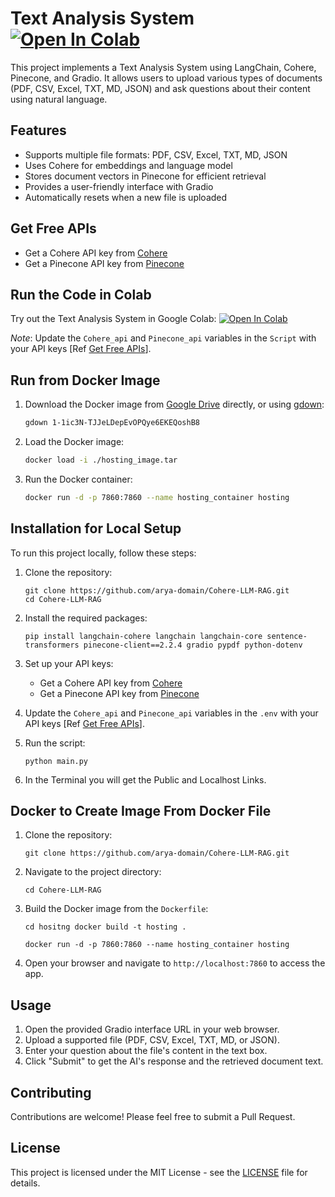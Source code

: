 # Text Analysis System [![Open In Colab](https://colab.research.google.com/assets/colab-badge.svg)](https://colab.research.google.com/drive/1qqqcmUYEFahgWubBc7k3xsXsQ2WJN3xb?usp=sharing)

This project implements a Text Analysis System using LangChain, Cohere, Pinecone, and Gradio. It allows users to upload various types of documents (PDF, CSV, Excel, TXT, MD, JSON) and ask questions about their content using natural language.

## Features

- Supports multiple file formats: PDF, CSV, Excel, TXT, MD, JSON
- Uses Cohere for embeddings and language model
- Stores document vectors in Pinecone for efficient retrieval
- Provides a user-friendly interface with Gradio
- Automatically resets when a new file is uploaded

## Get Free APIs

- Get a Cohere API key from [Cohere](https://cohere.ai/)
- Get a Pinecone API key from [Pinecone](https://www.pinecone.io/)

## Run the Code in Colab

Try out the Text Analysis System in Google Colab: [![Open In Colab](https://colab.research.google.com/assets/colab-badge.svg)](https://colab.research.google.com/drive/1qqqcmUYEFahgWubBc7k3xsXsQ2WJN3xb?usp=sharing)

_Note_: Update the `Cohere_api` and `Pinecone_api` variables in the `Script` with your API keys [Ref [Get Free APIs](#get-free-apis)].

## Run from Docker Image

1. Download the Docker image from [Google Drive](https://drive.google.com/file/d/1-1ic3N-TJJeLDepEvOPQye6EKEQoshB8/) directly, or using [gdown](https://github.com/wkentaro/gdown):

   ```bash
   gdown 1-1ic3N-TJJeLDepEvOPQye6EKEQoshB8
   ```

2. Load the Docker image:

   ```bash
   docker load -i ./hosting_image.tar
   ```

3. Run the Docker container:

   ```bash
   docker run -d -p 7860:7860 --name hosting_container hosting
   ```

## Installation for Local Setup

To run this project locally, follow these steps:

1. Clone the repository:

   ```
   git clone https://github.com/arya-domain/Cohere-LLM-RAG.git
   cd Cohere-LLM-RAG
   ```

2. Install the required packages:

   ```
   pip install langchain-cohere langchain langchain-core sentence-transformers pinecone-client==2.2.4 gradio pypdf python-dotenv
   ```

3. Set up your API keys:

   - Get a Cohere API key from [Cohere](https://cohere.ai/)
   - Get a Pinecone API key from [Pinecone](https://www.pinecone.io/)

4. Update the `Cohere_api` and `Pinecone_api` variables in the `.env` with your API keys [Ref [Get Free APIs](#get-free-apis)].
5. Run the script:

   ```
   python main.py
   ```

6. In the Terminal you will get the Public and Localhost Links.

## Docker to Create Image From Docker File

1. Clone the repository:

   ```
   git clone https://github.com/arya-domain/Cohere-LLM-RAG.git
   ```

2. Navigate to the project directory:

   ```
   cd Cohere-LLM-RAG
   ```

3. Build the Docker image from the `Dockerfile`:

   ```
   cd hositng docker build -t hosting .
   ```

   ```
   docker run -d -p 7860:7860 --name hosting_container hosting
   ```

4. Open your browser and navigate to `http://localhost:7860` to access the app.

## Usage

1. Open the provided Gradio interface URL in your web browser.
2. Upload a supported file (PDF, CSV, Excel, TXT, MD, or JSON).
3. Enter your question about the file's content in the text box.
4. Click "Submit" to get the AI's response and the retrieved document text.

## Contributing

Contributions are welcome! Please feel free to submit a Pull Request.

## License

This project is licensed under the MIT License - see the [LICENSE](LICENSE) file for details.
